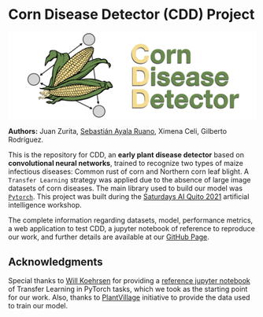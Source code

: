 # Corn Disease Detector (CDD) Project

![CDD](./img/img.001.png)

**Authors:** Juan Zurita, [Sebastián Ayala Ruano](https://sayalaruano.github.io/), Ximena Celi, Gilberto Rodríguez.   

This is the repository for CDD, an **early plant disease detector** based on **convolutional neural networks**, trained to recognize two types of maize infectious diseases: Common rust of corn and Northern corn leaf blight. A `Transfer Learning` strategy was applied due to the absence of large image datasets of corn diseases. The main library used to build our model was [`Pytorch`](https://pytorch.org/). This project was built during the [Saturdays AI Quito 2021](https://quito.saturdays.ai) artificial intelligence workshop. 

The complete information regarding datasets, model, performance metrics, a web application to test CDD, a jupyter notebook of reference to reproduce our work, and further details are available at our [GitHub Page](https://corndiseasedetector.github.io).

## Acknowledgments

Special thanks to [Will Koehrsen](https://github.com/WillKoehrsen) for providing a [reference jupyter notebook](https://github.com/WillKoehrsen/pytorch_challenge/blob/master/Transfer%20Learning%20in%20PyTorch.ipynb) of Transfer Learning in PyTorch tasks, which we took as the starting point for our work. Also, thanks to [PlantVillage](https://plantvillage.psu.edu/) initiative to provide the data used to train our model. 
